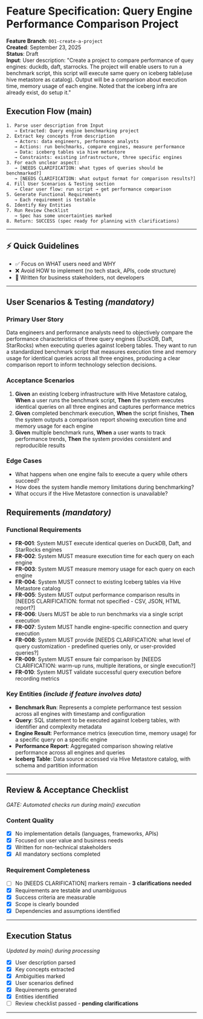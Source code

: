 # Feature Specification: Query Engine Performance Comparison Project

**Feature Branch**: `001-create-a-project`  
**Created**: September 23, 2025  
**Status**: Draft  
**Input**: User description: "Create a project to compare performance of quey engines: duckdb, daft, starrocks. The project will enable users to run a benchmark script, this script will execute same query on iceberg table(use hive metastore as catalog). Output will be a comparison about execution time, memory usage of each engine. Noted that the iceberg infra are already exist, do setup it."

## Execution Flow (main)
```
1. Parse user description from Input
   → Extracted: Query engine benchmarking project
2. Extract key concepts from description
   → Actors: data engineers, performance analysts
   → Actions: run benchmarks, compare engines, measure performance
   → Data: iceberg tables via hive metastore
   → Constraints: existing infrastructure, three specific engines
3. For each unclear aspect:
   → [NEEDS CLARIFICATION: what types of queries should be benchmarked?]
   → [NEEDS CLARIFICATION: what output format for comparison results?]
4. Fill User Scenarios & Testing section
   → Clear user flow: run script → get performance comparison
5. Generate Functional Requirements
   → Each requirement is testable
6. Identify Key Entities
7. Run Review Checklist
   → Spec has some uncertainties marked
8. Return: SUCCESS (spec ready for planning with clarifications)
```

---

## ⚡ Quick Guidelines
- ✅ Focus on WHAT users need and WHY
- ❌ Avoid HOW to implement (no tech stack, APIs, code structure)
- 👥 Written for business stakeholders, not developers

---

## User Scenarios & Testing *(mandatory)*

### Primary User Story
Data engineers and performance analysts need to objectively compare the performance characteristics of three query engines (DuckDB, Daft, StarRocks) when executing queries against Iceberg tables. They want to run a standardized benchmark script that measures execution time and memory usage for identical queries across all three engines, producing a clear comparison report to inform technology selection decisions.

### Acceptance Scenarios
1. **Given** an existing Iceberg infrastructure with Hive Metastore catalog, **When** a user runs the benchmark script, **Then** the system executes identical queries on all three engines and captures performance metrics
2. **Given** completed benchmark execution, **When** the script finishes, **Then** the system outputs a comparison report showing execution time and memory usage for each engine
3. **Given** multiple benchmark runs, **When** a user wants to track performance trends, **Then** the system provides consistent and reproducible results

### Edge Cases
- What happens when one engine fails to execute a query while others succeed?
- How does the system handle memory limitations during benchmarking?
- What occurs if the Hive Metastore connection is unavailable?

## Requirements *(mandatory)*

### Functional Requirements
- **FR-001**: System MUST execute identical queries on DuckDB, Daft, and StarRocks engines
- **FR-002**: System MUST measure execution time for each query on each engine
- **FR-003**: System MUST measure memory usage for each query on each engine
- **FR-004**: System MUST connect to existing Iceberg tables via Hive Metastore catalog
- **FR-005**: System MUST output performance comparison results in [NEEDS CLARIFICATION: format not specified - CSV, JSON, HTML report?]
- **FR-006**: Users MUST be able to run benchmarks via a single script execution
- **FR-007**: System MUST handle engine-specific connection and query execution
- **FR-008**: System MUST provide [NEEDS CLARIFICATION: what level of query customization - predefined queries only, or user-provided queries?]
- **FR-009**: System MUST ensure fair comparison by [NEEDS CLARIFICATION: warm-up runs, multiple iterations, or single execution?]
- **FR-010**: System MUST validate successful query execution before recording metrics

### Key Entities *(include if feature involves data)*
- **Benchmark Run**: Represents a complete performance test session across all engines with timestamp and configuration
- **Query**: SQL statement to be executed against Iceberg tables, with identifier and complexity metadata
- **Engine Result**: Performance metrics (execution time, memory usage) for a specific query on a specific engine
- **Performance Report**: Aggregated comparison showing relative performance across all engines and queries
- **Iceberg Table**: Data source accessed via Hive Metastore catalog, with schema and partition information

---

## Review & Acceptance Checklist
*GATE: Automated checks run during main() execution*

### Content Quality
- [x] No implementation details (languages, frameworks, APIs)
- [x] Focused on user value and business needs
- [x] Written for non-technical stakeholders
- [x] All mandatory sections completed

### Requirement Completeness
- [ ] No [NEEDS CLARIFICATION] markers remain - **3 clarifications needed**
- [x] Requirements are testable and unambiguous  
- [x] Success criteria are measurable
- [x] Scope is clearly bounded
- [x] Dependencies and assumptions identified

---

## Execution Status
*Updated by main() during processing*

- [x] User description parsed
- [x] Key concepts extracted
- [x] Ambiguities marked
- [x] User scenarios defined
- [x] Requirements generated
- [x] Entities identified
- [ ] Review checklist passed - **pending clarifications**

---